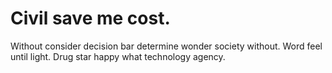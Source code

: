 
# Civil save me cost.
Without consider decision bar determine wonder society without. Word feel until light.
Drug star happy what technology agency.
